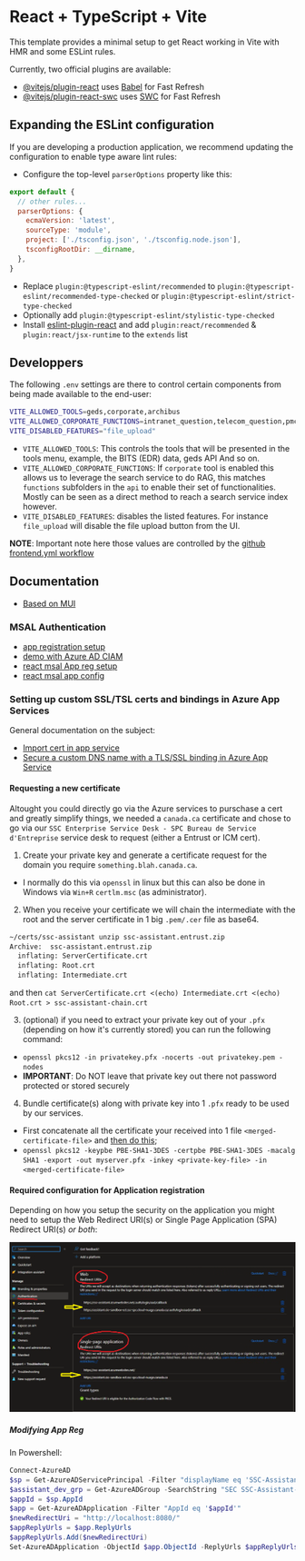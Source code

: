 # React + TypeScript + Vite

This template provides a minimal setup to get React working in Vite with HMR and some ESLint rules.

Currently, two official plugins are available:

- [@vitejs/plugin-react](https://github.com/vitejs/vite-plugin-react/blob/main/packages/plugin-react/README.md) uses [Babel](https://babeljs.io/) for Fast Refresh
- [@vitejs/plugin-react-swc](https://github.com/vitejs/vite-plugin-react-swc) uses [SWC](https://swc.rs/) for Fast Refresh

## Expanding the ESLint configuration

If you are developing a production application, we recommend updating the configuration to enable type aware lint rules:

- Configure the top-level `parserOptions` property like this:

```js
export default {
  // other rules...
  parserOptions: {
    ecmaVersion: 'latest',
    sourceType: 'module',
    project: ['./tsconfig.json', './tsconfig.node.json'],
    tsconfigRootDir: __dirname,
  },
}
```

- Replace `plugin:@typescript-eslint/recommended` to `plugin:@typescript-eslint/recommended-type-checked` or `plugin:@typescript-eslint/strict-type-checked`
- Optionally add `plugin:@typescript-eslint/stylistic-type-checked`
- Install [eslint-plugin-react](https://github.com/jsx-eslint/eslint-plugin-react) and add `plugin:react/recommended` & `plugin:react/jsx-runtime` to the `extends` list

## Developpers

The following `.env` settings are there to control certain components from being made available to the end-user: 

```bash
VITE_ALLOWED_TOOLS=geds,corporate,archibus
VITE_ALLOWED_CORPORATE_FUNCTIONS=intranet_question,telecom_question,pmcoe_question
VITE_DISABLED_FEATURES="file_upload"
```

* `VITE_ALLOWED_TOOLS`: This controls the tools that will be presented in the tools menu, example, the BITS (EDR) data,
geds API And so on.
* `VITE_ALLOWED_CORPORATE_FUNCTIONS`: If `corporate` tool is enabled this allows us to leverage the search service to do
RAG, this matches `functions` subfolders in the `api` to enable their set of functionalities. Mostly can be seen as a
direct method to reach a search service index however.
* `VITE_DISABLED_FEATURES`: disables the listed features. For instance `file_upload` will disable the file upload button
from the UI.

**NOTE**: Important note here those values are controlled by the [github frontend.yml workflow](../../.github/workflows/frontend.yml)

## Documentation

- [Based on MUI](https://mui.com/material-ui/all-components/)

### MSAL Authentication

- [app registration setup](https://learn.microsoft.com/en-us/entra/identity-platform/scenario-spa-app-registration)
- [demo with Azure AD CIAM](https://learn.microsoft.com/en-us/samples/azure-samples/ms-identity-ciam-javascript-tutorial/ms-identity-ciam-javascript-tutorial-1-sign-in-react/)
- [react msal App reg setup](https://learn.microsoft.com/en-us/entra/identity-platform/tutorial-single-page-app-react-register-app)
- [react msal app config](https://learn.microsoft.com/en-us/entra/identity-platform/tutorial-single-page-app-react-prepare-spa?tabs=visual-studio)

### Setting up custom SSL/TSL certs and bindings in Azure App Services

General documentation on the subject: 

* [Import cert in app service](https://learn.microsoft.com/en-us/azure/app-service/configure-ssl-certificate?tabs=apex#import-an-app-service-certificate)
* [Secure a custom DNS name with a TLS/SSL binding in Azure App Service](https://learn.microsoft.com/en-us/azure/app-service/configure-ssl-certificate?tabs=apex#private-certificate-requirements)

#### Requesting a new certificate

Altought you could directly go via the Azure services to purschase a cert and greatly simplify things, we needed a `canada.ca` certificate
and chose to go via our `SSC Enterprise Service Desk - SPC Bureau de Service d'Entreprise` service desk to request (either a Entrust or ICM cert).

1. Create your private key and generate a certificate request for the domain you require `something.blah.canada.ca`. 
  * I normally do this via `openssl` in linux but this can also be done in Windows via `Win+R` `certlm.msc` (as administrator).
2. When you receive your certificate we will chain the intermediate with the root and the server certificate in 1 big `.pem/.cer` file as base64.

```bash
~/certs/ssc-assistant unzip ssc-assistant.entrust.zip
Archive:  ssc-assistant.entrust.zip
  inflating: ServerCertificate.crt
  inflating: Root.crt
  inflating: Intermediate.crt
```
and then `cat ServerCertificate.crt <(echo) Intermediate.crt <(echo) Root.crt > ssc-assistant-chain.crt`

3. (optional) if you need to extract your private key out of your `.pfx` (depending on how it's currently stored) you can run the following command:
  * `openssl pkcs12 -in privatekey.pfx -nocerts -out privatekey.pem -nodes`
  * **IMPORTANT**: Do NOT leave that private key out there not password protected or stored securely
4. Bundle certificate(s) along with private key into 1 `.pfx` ready to be used by our services.
 * First concatenate all the certificate your received into 1 file `<merged-certificate-file>` and [then do this](https://learn.microsoft.com/en-us/azure/app-service/configure-ssl-certificate?tabs=apex#export-merged-private-certificate-to-pfx);
 * `openssl pkcs12 -keypbe PBE-SHA1-3DES -certpbe PBE-SHA1-3DES -macalg SHA1 -export -out myserver.pfx -inkey <private-key-file> -in <merged-certificate-file>`

#### Required configuration for Application registration

Depending on how you setup the security on the application you might need to setup the Web Redirect URI(s) or Single Page Application (SPA) Redirect URI(s) *or both*:

![App Registration example configuration](../../docs/appregistration.png)

##### Modifying App Reg

In Powershell: 

```powershell
Connect-AzureAD
$sp = Get-AzureADServicePrincipal -Filter "displayName eq 'SSC-Assistant-Dev'"
$assistant_dev_grp = Get-AzureADGroup -SearchString "SEC SSC-Assistant-Dev Enterprise App Users"
$appId = $sp.AppId
$app = Get-AzureADApplication -Filter "AppId eq '$appId'"
$newRedirectUri = "http://localhost:8080/"
$appReplyUrls = $app.ReplyUrls
$appReplyUrls.Add($newRedirectUri)
Set-AzureADApplication -ObjectId $app.ObjectId -ReplyUrls $appReplyUrls
```